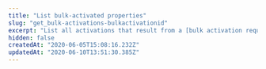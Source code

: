 ```yaml
---
title: "List bulk-activated properties"
slug: "get_bulk-activations-bulkactivationid"
excerpt: "List all activations that result from a [bulk activation request](https://papi-akamai.readme.io/reference/bulkactivations#post_bulk-activations), and poll the asynchronous process's status. Once the overall `bulkActivationStatus` is `COMPLETE`, check each activation's `activationStatus` to confirm it's `ACTIVATED`. The response is a [BulkActivation](#bulkactivation) GET object. See [Bulk Search and Update](doc:learn-about-bulk) for overall guidance on this feature."
hidden: false
createdAt: "2020-06-05T15:08:16.232Z"
updatedAt: "2020-06-10T13:51:30.385Z"
---
```

